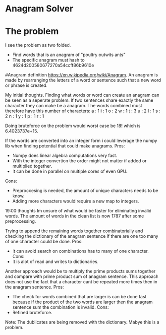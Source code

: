 # Anagram Solver
# The problem
I see the problem as two folded.

- Find words that is an anagram of "poultry outwits ants"
- The specific anagram must hash to 4624d200580677270a54ccff86b9610e

#Anagram definition
https://en.wikipedia.org/wiki/Anagram.
An anagram is made by rearranging the letters of a word or sentence such that a new word or phrase is created.



My initial thoughts.
Finding what words or word can create an anagram can be seen as a seperate problem.
If two sentences share exactly the same character they can make be a anagram.
The words combined must therefore have this number of characters:
a : 1
i : 1
o : 2
w : 1
t : 3
u : 2
l : 1
s : 2
n : 1
y : 1
p : 1
r : 1

Doing bruteforce on the problem would worst case be 18! which is 6.4023737e+15.


If the words are converted into an integer form i could leverage the numpy lib when finding potential
that could make anagrams.
Pros:
- Numpy does linear algebra computations very fast.
- With the integer convertion the order might not matter
  if added or multiplied together.
- It can be done in parallel on multiple cores of even GPU.

Cons:
- Preproccesing is needed, the amount of unique characters needs to be know.
- Adding more characters would require a new map to integers.



19:00 thoughts
Im unsure of what would be faster for eliminating invalid words.
The amount of words in the clean list is now 1787 after some preprocessing.

Trying to append the remaining words together combinatorially and checking the dictionary
of the anagram sentence if there are one too many of one character could be done.
Pros:
- It can avoid search on combinations has to many of one character.
Cons:
- It is alot of read and writes to dictionaries.


Another approach would be to multiply the prime products sums together and compare with
prime product sum of anagram sentence. This approach does not use the fact that a character
cant be repeated more times then in the anagram sentence.
Pros:
- The check for words combined that are larger is can be done fast
because if the product of the two words are larger then the anagram sentence sum
the combination is invalid.
Cons:
- Refined bruteforce.

Note:
The dublicates are being removed with the dictionary. Mabye this is a problem.










